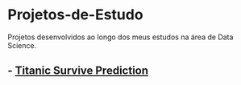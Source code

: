 # Projetos-de-Estudo
Projetos desenvolvidos ao longo dos meus estudos na área de Data Science. 

## - [Titanic Survive Prediction](https://github.com/leticiagomescs/Projetos-de-Estudo/tree/master/Titanic%20Survive%20Prediction)
